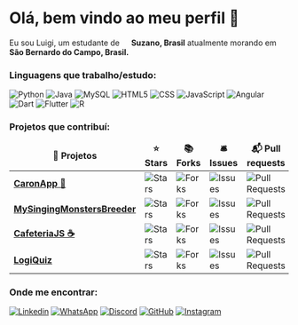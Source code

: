<h1>Olá, bem vindo ao meu perfil 👋</h1>

<p>Eu sou Luigi, um estudante de <img src="https://cdn-icons-png.flaticon.com/512/3909/3909370.png" width=13> <b>Suzano, Brasil</b> atualmente morando em <img src="https://cdn-icons-png.flaticon.com/512/3909/3909370.png" width=13> <b>São Bernardo do Campo, Brasil.</b></p>

<h3> Linguagens que trabalho/estudo:</h3>

<p>
<img src="https://img.shields.io/badge/Python-3776AB?style=for-the-badge&logo=python&logoColor=white" alt="Python">
<img src="https://img.shields.io/badge/Java-ED8B00?style=for-the-badge&logo=java&logoColor=white" alt="Java">
<img src="https://img.shields.io/badge/MySQL-00000F?style=for-the-badge&logo=mysql&logoColor=white" alt="MySQL">
<img src="https://img.shields.io/badge/HTML-239120?style=for-the-badge&logo=html5&logoColor=white" alt="HTML5">
<img src="https://img.shields.io/badge/HTML-239120?style=for-the-badge&logo=html5&logoColor=white" alt="CSS">
<img src="https://img.shields.io/badge/JavaScript-F7DF1E?style=for-the-badge&logo=javascript&logoColor=black" alt="JavaScript">
<img src="https://img.shields.io/badge/Angular-DD0031?style=for-the-badge&logo=angular&logoColor=white" alt="Angular">
<img src="https://img.shields.io/badge/Dart-0175C2?style=for-the-badge&logo=dart&logoColor=white" alt="Dart">
<img src="https://img.shields.io/badge/Flutter-02569B?style=for-the-badge&logo=flutter&logoColor=white" alt="Flutter">
<img src="https://img.shields.io/badge/R-276DC3?style=for-the-badge&logo=r&logoColor=white" alt="R">
</p>

<h3> Projetos que contribuí:

<table>
  <thead align="center">
    <tr border: none;>
      <td><b>🎁 Projetos</b></td>
      <td><b>⭐ Stars</b></td>
      <td><b>📚 Forks</b></td>
      <td><b>🛎 Issues</b></td>
      <td><b>📬 Pull requests</b></td>
    </tr>
  </thead>
  <tbody>
    <tr>
      <td><a href="https://https://github.com/VgsStudio/CaronApp_front"><b>CaronApp 🚗</b></a></td>
      <td><img alt="Stars" src="https://img.shields.io/github/stars/VgsStudio/CaronApp_front?style=flat-square&labelColor=343b41"/></td>
      <td><img alt="Forks" src="https://img.shields.io/github/forks/VgsStudio/CaronApp_front?style=flat-square&labelColor=343b41"/></td>
      <td><img alt="Issues" src="https://img.shields.io/github/issues/VgsStudio/CaronApp_front?style=flat-square&labelColor=343b41"/></td>
      <td><img alt="Pull Requests" src="https://img.shields.io/github/issues-pr/VgsStudio/CaronApp_front?style=flat-square&labelColor=343b41"/></td>
    </tr>
    <tr>
      <td><a href="https://https://github.com/LuigiTrevisan/MySingingMonstersBreeder"><b>MySingingMonstersBreeder</b></a></td>
      <td><img alt="Stars" src="https://img.shields.io/github/stars/LuigiTrevisan/MySingingMonstersBreeder?style=flat-square&labelColor=343b41"/></td>
      <td><img alt="Forks" src="https://img.shields.io/github/forks/LuigiTrevisan/MySingingMonstersBreeder?style=flat-square&labelColor=343b41"/></td>
      <td><img alt="Issues" src="https://img.shields.io/github/issues/LuigiTrevisan/MySingingMonstersBreeder?style=flat-square&labelColor=343b41"/></td>
      <td><img alt="Pull Requests" src="https://img.shields.io/github/issues-pr/LuigiTrevisan/MySingingMonstersBreeder?style=flat-square&labelColor=343b41"/></td>
    </tr>
    <tr>
      <td><a href="https://https://github.com/Rodrigosiq03/CafeteriaJS"><b>CafeteriaJS ☕</b></a></td>
      <td><img alt="Stars" src="https://img.shields.io/github/stars/Rodrigosiq03/CafeteriaJS?style=flat-square&labelColor=343b41"/></td>
      <td><img alt="Forks" src="https://img.shields.io/github/forks/Rodrigosiq03/CafeteriaJS?style=flat-square&labelColor=343b41"/></td>
      <td><img alt="Issues" src="https://img.shields.io/github/issues/Rodrigosiq03/CafeteriaJS?style=flat-square&labelColor=343b41"/></td>
      <td><img alt="Pull Requests" src="https://img.shields.io/github/issues-pr/Rodrigosiq03/CafeteriaJS?style=flat-square&labelColor=343b41"/></td>
    </tr>
    <tr>
      <td><a href="https://https://github.com/LuigiTrevisan/LogiQuiz"><b>LogiQuiz</b></a></td>
      <td><img alt="Stars" src="https://img.shields.io/github/stars/LuigiTrevisan/LogiQuiz?style=flat-square&labelColor=343b41"/></td>
      <td><img alt="Forks" src="https://img.shields.io/github/forks/LuigiTrevisan/LogiQuiz?style=flat-square&labelColor=343b41"/></td>
      <td><img alt="Issues" src="https://img.shields.io/github/issues/LuigiTrevisan/LogiQuiz?style=flat-square&labelColor=343b41"/></td>
      <td><img alt="Pull Requests" src="https://img.shields.io/github/issues-pr/LuigiTrevisan/LogiQuiz?style=flat-square&labelColor=343b41"/></td>
    </tr>
    
    
  </tbody>
</table>

<h3>Onde me encontrar:</h3>
<p>
<a href="https://www.linkedin.com/in/luigi-trevisan" target="_blank"><img alt="Linkedin" src="https://img.shields.io/badge/LinkedIn-0077B5?style=for-the-badge&logo=linkedin&logoColor=white"></a>
<a href="https://wa.me/5511981643251" target="_blank"><img alt="WhatsApp" src="https://img.shields.io/badge/WhatsApp-25D366?style=for-the-badge&logo=whatsapp&logoColor=white"></a>
<a href="https://discordapp.com/users/263311628488015883" target="_blank"><img alt="Discord" src="https://img.shields.io/badge/Discord-7289DA?style=for-the-badge&logo=discord&logoColor=white"></a>
<a href="https://github.com/LuigiTrevisan" target="_blank"><img alt="GitHub" src="https://img.shields.io/badge/GitHub-100000?style=for-the-badge&logo=github&logoColor=white"></a>
<a href="https://instagram.com/luigi.trevn" target="_blank"><img alt="Instagram" src="https://img.shields.io/badge/Instagram-E4405F?style=for-the-badge&logo=instagram&logoColor=white"></a>

